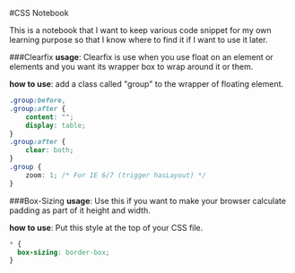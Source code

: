 #CSS Notebook

This is a notebook that I want to keep various code snippet for my own learning purpose so that I know where to find it if I want to use it later.

###Clearfix
**usage**: Clearfix is use when you use float on an element or elements and you want its wrapper box to wrap around it or them.

**how to use**: add a class called "group" to the wrapper of floating element.
```css
.group:before,
.group:after {
    content: "";
    display: table;
} 
.group:after {
    clear: both;
}
.group {
    zoom: 1; /* For IE 6/7 (trigger hasLayout) */
}
```

###Box-Sizing
**usage**: Use this if you want to make your browser calculate padding as part of it height and width. 

**how to use**: Put this style at the top of your CSS file.
```css
* {
  box-sizing: border-box;
}
```